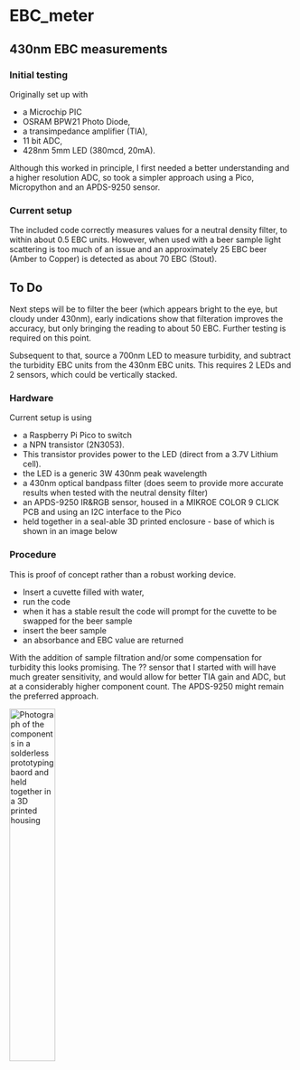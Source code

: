 # EBC_meter
## 430nm EBC measurements 
### Initial testing
Originally set up with 
* a Microchip PIC 
* OSRAM BPW21 Photo Diode,
* a transimpedance amplifier (TIA),
* 11 bit ADC,
* 428nm 5mm LED (380mcd, 20mA).

Although this worked in principle, I first needed a better understanding and a higher resolution ADC, so took a simpler approach using a Pico, Micropython and an APDS-9250 sensor.

### Current setup
The included code correctly measures values for a neutral density filter, to within about 0.5 EBC units. However, when used with a beer sample light scattering is too much of an issue and an approximately 25 EBC beer (Amber to Copper) is detected as about 70 EBC (Stout). 
## To Do
Next steps will be to filter the beer (which appears bright to the eye, but cloudy under 430nm), early indications show that filteration improves the accuracy, but only bringing the reading to about 50 EBC. Further testing is required on this point.

Subsequent to that, source a 700nm LED to measure turbidity, and subtract the turbidity EBC units from the 430nm EBC units. This requires 2 LEDs and 2 sensors, which could be vertically stacked.

### Hardware
Current setup is using 
* a Raspberry Pi Pico to switch
* a NPN transistor (2N3053).
* This transistor provides power to the LED (direct from a 3.7V Lithium cell).
* the LED is a generic 3W 430nm peak wavelength
* a 430nm optical bandpass filter (does seem to provide more accurate results when tested with the neutral density filter)
* an APDS-9250 IR&RGB sensor, housed in a MIKROE COLOR 9 CLICK PCB and using an I2C interface to the Pico
* held together in a seal-able 3D printed enclosure - base of which is shown in an image below

### Procedure
This is proof of concept rather than a robust working device. 
* Insert a cuvette filled with water,
* run the code
* when it has a stable result the code will prompt for the cuvette to be swapped for the beer sample
* insert the beer sample
* an absorbance and EBC value are returned

With the addition of sample filtration and/or some compensation for turbidity this looks promising. The ?? sensor that I started with will have much greater sensitivity, and would allow for better TIA gain and ADC, but at a considerably higher component count. The APDS-9250 might remain the preferred approach.

<img src="https://github.com/jef41/EBC_meter/assets/6393750/a3368ae0-cfd2-4016-bc10-9a0ef1f00d6d" width="40%" alt="Photograph of the components in a solderless prototyping baord and held together in a 3D printed housing">

